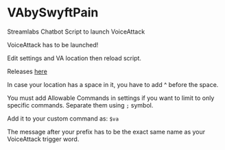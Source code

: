 # VAbySwyftPain
 Streamlabs Chatbot Script to launch VoiceAttack

 VoiceAttack has to be launched!

 Edit settings and VA location then reload script.

 Releases
 [here](https://github.com/SwyftPain/VAbySwyftPain/releases)

In case your location has a space in it, you have to add ^ before the space.

You must add Allowable Commands in settings if you want to limit to only specific commands.
Separate them using ``;`` symbol.

Add it to your custom command as:
``$va``

The message after your prefix has to be the exact same name as your VoiceAttack trigger word.

